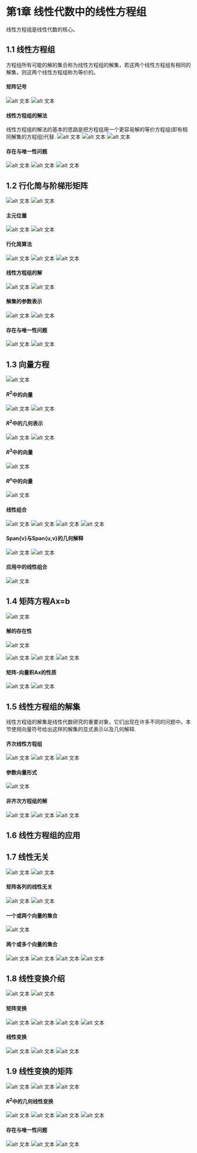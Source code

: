 # 第1章 线性代数中的线性方程组

线性方程组是线性代数的核心。

## 1.1 线性方程组

方程组所有可能的解的集合称为线性方程组的解集，若这两个线性方程组有相同的解集，则这两个线性方程组称为等价的。


#### 矩阵记号
![alt 文本](./../../图片/线1.1.png)
![alt 文本](./../../图片/线1.2.png)
#### 线性方程组的解法
线性方程组的解法的基本的思路是把方程组用一个更容易解的等价方程组(即有相同解集的方程组)代替.
![alt 文本](./../../图片/线1.3.png)
![alt 文本](./../../图片/线1.4.png)
![alt 文本](./../../图片/线1.5.png)

<!-- $$\begin{cases}
    x_1-2x_2+x_3=0 \\
    2x_2-8x_3=8  \\
    -4x_1+5x_2+9x_3=-9
\end{cases} \qquad  \begin{bmatrix}
    1 \quad -2 \quad 1 \quad 0 \\
    0 \quad 2 \quad -8 \quad 8 \\
    -4 \quad 5 \quad 9 \quad -9
\end{bmatrix}$$

经过一系列的消元处理：

$$\begin{cases}
    x_1  \quad \quad =29 \\
    \quad  x_2  \quad =16 \\
    \quad \quad x_3 =3
\end{cases} \qquad  \begin{bmatrix}
    1 \quad 0 \quad 0 \quad 29 \\
    0 \quad 1 \quad 0 \quad 16 \\
    0 \quad 0 \quad 1 \quad 3
\end{bmatrix}$$

我们以及得出结果：原方程的唯一解是(29,16,3)，每个方程确定三维空间的一个平面，点(29,16,3)落在三个平面上.

**行初等变换**
1. (倍加变换) 把某一行换成它本身与另一行的倍数的和.
2. (对换变换) 把两行对换.
3. (倍乘变换) 把某一行的所有元素乘以同一个非零数.

行变换可施行于任何矩阵，不仅是对于线性方程组的增广矩阵，我们称两个矩阵为行等价的，若其中一个矩阵可以经一系列行初等变换成为另一个矩阵。

重要的一点是行变换是可逆的。


若两个线性方程组的额增广矩阵是行等价的，则它们具有相同的解集.
 -->


#### 存在与唯一性问题
![alt 文本](./../../图片/线1.6.png)
![alt 文本](./../../图片/线1.7.png)
![alt 文本](./../../图片/线1.8.png)



## 1.2 行化简与阶梯形矩阵

<!-- **定义** 一个矩阵称为阶梯形(或行阶梯形),若它有以下三个性质：
1. 每一非零行在每一个零行之上.
2. 某一行的先导元素所在的列位于前一行先导元素的右面.
3. 某一先导元素所在列下方元素都是零.
若一个阶梯形矩阵还满足以下性质，称它为简化阶梯形(或简化行阶梯形).
4. 每一非零行的先导元素是1.
5. 每一先导元素1是该元素所在列的唯一非零元素.


**定理1** (简化阶梯形矩阵的唯一性)
每个矩阵行等价于唯一的简化阶梯形矩阵. -->
![alt 文本](./../../图片/线1.9.png)
![alt 文本](./../../图片/线1.10.png)

#### 主元位置
![alt 文本](./../../图片/线1.11.png)
![alt 文本](./../../图片/线1.12.png)

<!-- 当矩阵经行变换化为阶梯形后，经进一步的行变换将矩阵化为简化阶梯形时，先导元素的位置并不改变，因简化阶梯形是唯一的，当给定矩阵化为任何一个阶梯形时，先导元素总是在相同的位置上，这些先导元素对应于简化阶梯形中的先导1.

**定义**  矩阵中的主元位置是A中对应于它的阶梯形中先导元素的位置，主元列是A的含有主元位置的列. -->

#### 行化简算法
![alt 文本](./../../图片/线1.13.png)
![alt 文本](./../../图片/线1.14.png)
![alt 文本](./../../图片/线1.15.png)


<!-- 算法包含四个步骤，来产生一个阶梯形矩阵。第五步产生简化阶梯形矩阵。用行初等变换把下列矩阵先化为阶梯形，再化为简化阶梯形. -->

#### 线性方程组的解
<!-- 行化简算法应用于方程组的增广矩阵时，可以得出线性方程组解集的一种显示表示法.
对应于主元列的变量$x_1和x_2$称为基本变量，其他变量如$x_3$，称为自由变量. -->
![alt 文本](./../../图片/线1.16.png)
![alt 文本](./../../图片/线1.17.png)


#### 解集的参数表示
![alt 文本](./../../图片/线1.18.png)
![alt 文本](./../../图片/线1.19.png)


#### 存在与唯一性问题
![alt 文本](./../../图片/线1.20.png)
![alt 文本](./../../图片/线1.21.png)


<!-- **定理2** (存在与唯一性定理)
线性方程组相容的充要条件是增广矩阵的最右列不是主元列，也就是说，增广矩阵的阶梯形没有形如
$$[0 \cdots 0 \quad b] \quad b \neq 0$$

的行，若线性方程组相容，它的解集可能有两种情形：(i) 当没有自由变量时，有唯一解；(ii) 若至少有一个自由变量，有无穷多解.

以下是求解线性方程组的步骤.

**应用行化简算法解线性方程组**
1. 写出方程组的增广矩阵.
2. 应用行化简算法把增广矩阵化为阶梯形，确定方程组是否有解，如果没有解则停止；否则进行下一步.
3. 继续行化简算法得到它的简化阶梯形.
4. 写出由第3步所得矩阵所对应的方程组.
5. 把第4步所得的每个方程改写为用自由变量表示基本变量的形式. -->




## 1.3 向量方程
![alt 文本](./../../图片/线1.22.png)

#### $R^2$中的向量
<!-- 仅含一列的矩阵称为列向量，或简称为向量，包含两个元素的向量如下所示.
$$u=\begin{bmatrix}
    3 \\ -1
\end{bmatrix},v=\begin{bmatrix}
    0.2 \\ 0.3
\end{bmatrix},w=\begin{bmatrix}
    w_1\\w_2
\end{bmatrix}$$

这里$w_1和w_2$是任何实数，所有两个元素的向量的集记为$R^2,$R表示向量中的元素是实数，而指数2表示每个向量包含两个元素. -->
![alt 文本](./../../图片/线1.23.png)
![alt 文本](./../../图片/线1.24.png)


#### $R^2$中的几何表示
![alt 文本](./../../图片/线1.25.png)
![alt 文本](./../../图片/线1.26.png)

#### $R^3$中的向量
![alt 文本](./../../图片/线1.27.png)

#### $R^n$中的向量
![alt 文本](./../../图片/线1.28.png)

#### 线性组合
![alt 文本](./../../图片/线1.29.png)
![alt 文本](./../../图片/线1.30.png)
![alt 文本](./../../图片/线1.31.png)
![alt 文本](./../../图片/线1.32.png)


<!-- **结论**
向量方程
$$x_1a_1+x_2a_2+\cdots+x_na_n=b$$

和增广矩阵为
$$\begin{bmatrix}
    a_1 \quad a-2 \quad \cdots \quad a_n \quad b 
\end{bmatrix}$$

的线性方程组有相同的解集，特别地，b可表示为$a_1,a_2,\cdots,a_n$的线性组合，当且仅当对应于方程组有解.

线性代数的一个主要思想是研究可以表示为某一固定集合${v_1,v_2,\cdots,v_p}$的线性组合的所有向量.

**定义** $若v_1,v_2,\cdots,v_p是R^n$中的向量，则$v_1,v_2,\cdots,v_p$的所有线性组合所成的集合用记号$Span{v_1,v_2,\cdots,v_p}$表示，称为由$v_1,v_2,\cdots,v_p$所生成(或张成)的$R^n$的子集，也就是说，$Span{v_1,v_2,\cdots,v_p}$是所有形如
$$c_1v_1+c_2v_2+\cdots+c_pv_p$$

$的向量的集合，其中c_1,c_2,\cdots,c_p为标量.$ -->


#### Span{v}与Span{u,v}的几何解释
<!-- 设v是$R^3$中的向量，那么$Span{v}$就是v的所有数量倍数的集合，也就是通过v和0的直线上的所有点的集合，见图.

若u和v是$R^3$中的非零向量，v不是u的倍数，则$Span{u,v}$是$R^3$中通过u,v和0的平面，特别地，Span{u,v}包含$R^3$中通过u和0的直线，也包含通过v和0的直线。见图.

 -->
![alt 文本](./../../图片/线1.33.png)
![alt 文本](./../../图片/线1.34.png)

#### 应用中的线性组合
![alt 文本](./../../图片/线1.35.png)


## 1.4 矩阵方程Ax=b
![alt 文本](./../../图片/线1.36.png)
<!-- 线性代数中的一个基本思想是把向量的线性组合看作矩阵与向量的积。

**定义** 若A是$m \times n$矩阵，它的各列为$a_1,a_2,\cdots,a_n.$若x是$R^n$中向量，则A与x的积，记为Ax，就是A的各列以x中对应元素为权的线性组合，即
$$Ax=[a_1 \quad a_2 \quad \cdots \quad a_n]\begin{bmatrix}
    x_1 \\ x_2 \\ \vdots \\ x_n
\end{bmatrix}=x_1a_1+x_2a_2+\cdots+x_na_n$$

注意Ax仅当A的列数等于x中元素个数时才有定义.

在1.3节中我们学习了将线性方程组写成包含向量线性组合形式的向量方程，例如，方程组
$$\qquad \qquad \quad x_1+2x_2-x_3=4 \qquad \qquad \quad (1)$$

$$-5x_2+3x_3=1 $$

等价于
$$x_1\begin{bmatrix}
    1 \\ 0
\end{bmatrix}+x_2\begin{bmatrix}
    2 \\ -5
\end{bmatrix}+x_3\begin{bmatrix}
    -1 \\ 3
\end{bmatrix}=\begin{bmatrix}
    4 \\ 1
\end{bmatrix}\qquad (2)$$

如例2所示，我们也可以将方程左边的线性组合写成矩阵乘向量的形式，(2)成为
$$\begin{bmatrix}
    1 \qquad 2 \quad -1 \\
    0 \quad -5 \qquad 3 \\
\end{bmatrix}\begin{bmatrix}
    x_1 \\ x_2 \\ x_3
\end{bmatrix}=\begin{bmatrix}
    4 \\ 1
\end{bmatrix} \qquad \qquad \quad (3)$$

方程(3)有形式Ax=b，我们称这样的方程为矩阵方程，以区别于(2)式那样的向量方程.

**定理3** 若A是$m \times n$矩阵，它的各列为$a_1,\cdots,a_n，$而b属于$R^m，$则矩阵方程
$$\qquad \qquad \qquad Ax=b  \qquad \qquad \qquad \qquad (4)$$

与向量方程
$$\qquad \qquad x_1a_1+x_2a_2+\cdots+x_na_n=b  \quad(5)$$

有相同的解集，它又与增广矩阵为
$$\qquad \qquad\begin{bmatrix}
    a_1 \quad a-2 \quad \cdots \quad a_n \quad b 
\end{bmatrix}   \qquad (6)$$

的线性方程组有相同的解集.

定理3给出了研究线性代数问题的一个有力工具，使我们现在可将线性方程组用三种不同但彼此等价的观点来研究；作为矩阵方程、作为向量方程或作为线性方程组，当我们构造实际生活中某个问题的数学模型时，我们可自由地选择任何一种最自然的观点.任何情况下，矩阵方程、向量方程以及线性方程组都用相同方法来解——即用行化简算法来化简增广矩阵(6).其他解法将在以后讨论. -->


#### 解的存在性
![alt 文本](./../../图片/线1.37.png)
<!-- Ax的定义直接导致下列有用的事实.
$\qquad 方程Ax=b有解当且仅当b是A的各列的线性组合.$

**定理4** 设A是$m \times n$矩阵，则下列命题是逻辑上等价的，也就是说，对某个A，它们都成立或者都不成立.
a. 对$R^m$中每个b，方程Ax=b有解.
b. $R^m$中的每个b都是A的列的一个线性组合.
c. A的各列生成$R^m$.
d. A在每一行都有一个主元位置. -->

![alt 文本](./../../图片/线1.38.png)
![alt 文本](./../../图片/线1.39.png)
![alt 文本](./../../图片/线1.40.png)


#### 矩阵-向量积Ax的性质
<!-- 
**定理5** 若A是$m \times n$矩阵，u和v是$R^n$中向量，c是标量，则
a. A(u+v)=Au+Av.
b. A(cu)=c(Au).


**定理4的证明** -->
![alt 文本](./../../图片/线1.41.png)
![alt 文本](./../../图片/线1.42.png)

## 1.5 线性方程组的解集
线性方程组的解集是线性代数研究的重要对象，它们出现在许多不同的问题中。本节使用向量符号给出这样的解集的显式表示以及几何解释.

#### 齐次线性方程组
![alt 文本](./../../图片/线1.43.png)
![alt 文本](./../../图片/线1.44.png)
![alt 文本](./../../图片/线1.45.png)
<!-- $$齐次方程Ax=0有非平凡解(非零解)，当且仅当方程至少有一个自由变量.$$ -->
#### 参数向量形式
![alt 文本](./../../图片/线1.46.png)
#### 非齐次方程组的解
![alt 文本](./../../图片/线1.47.png)
![alt 文本](./../../图片/线1.48.png)
![alt 文本](./../../图片/线1.49.png)

## 1.6 线性方程组的应用


## 1.7 线性无关
![alt 文本](./../../图片/线1.50.png)
![alt 文本](./../../图片/线1.51.png)

<!-- **定义** $R^n$中一组向量{$v_1，\cdots，v_p$}称为线性无关的，若向量方程
$$x_1v_1+x_2v_2+\cdots+x_pv_p=0 $$

仅有平凡解，向量组(集){$v_1，\cdots，v_p$}称为线性相关的；若存在不全为零的权$c_1,\cdots,c_p$，使
$$c_1v_1+c_2v_2+\cdots+c_pv_p=0 \qquad (2)$$

方程(2)称为向量$v_1，\cdots，v_p$之间的线性相关关系，其中权不全为零。 -->

#### 矩阵各列的线性无关
![alt 文本](./../../图片/线1.52.png)
![alt 文本](./../../图片/线1.53.png)
<!-- $矩阵A的各列线性无关，当且仅当方程Ax=0仅有平凡解.$ -->

#### 一个或两个向量的集合
![alt 文本](./../../图片/线1.54.png)
<!-- $两个向量的集合{v_1,v_2}线性相关，当且仅当其中一个向量是另一个向量的倍数。这个集合线性无关，当且仅当其中任何一个向量都不是另一个向量的倍数.$ -->


#### 两个或多个向量的集合
![alt 文本](./../../图片/线1.55.png)
![alt 文本](./../../图片/线1.56.png)
![alt 文本](./../../图片/线1.57.png)
![alt 文本](./../../图片/线1.58.png)

## 1.8 线性变换介绍
![alt 文本](./../../图片/线1.59.png)
![alt 文本](./../../图片/线1.60.png)
<!-- 矩阵方程Ax=b和对应的向量方程$x_1a_1+\cdots+x_na_n=b$之间的差别仅仅是记号上的不同，然而，矩阵方程还可以由线性代数中其他问题以及应用(例如计算机图形、信号传递等)所引起，而不仅是直接与向量线性组合的问题有关，通常的情况是把矩阵A当作一种"对象"，它通过乘法"作用"于向量x，产生的新向量称为Ax.

此处可以有个图

由于这个新观点，解方程Ax=b就是要求出$R^4$中所有经过乘以A的"作用"后变为b的向量x.
由x到Ax的对应是由一个向量集到另一个向量集的函数.这个概念推广了通常的函数概念，通常的函数是把一个实数变为另一个实数的规则。

由$R^n$到$R^m$的一个变换(或称函数、映射)T是一个规则，它把$R^n$中每个向量x对应以$R^m$中的一个向量T(x).集$R^n$称为T的定义域，而$R^m$称为T的余定义域(或取值空间).符号$T：R^n \rightarrow R^m $说明T的定义域是$R^n$而余定义域是$R^m$，对于$R^n$中向量x，$R^m$中向量T(x)称为x(在T作用下)的像。所有像T(x)的集合称为T的值域.

此处可以有个图 -->


#### 矩阵变换
![alt 文本](./../../图片/线1.61.png)
![alt 文本](./../../图片/线1.62.png)
![alt 文本](./../../图片/线1.63.png)
![alt 文本](./../../图片/线1.64.png)
<!-- 本节以下内容研究有关矩阵乘法的映射，对$R^n$中每个x，T(x)由Ax计算得到，其中A是$m \times n$矩阵，为简单起见，有时将这样一个矩阵换记为$x \rightarrow Ax，$注意当A有n列时，T的定义域为$R^n$，而当A的每个列有m个元素时，T的余定义域为$R^m$.T的值域为A的列的所有线性组合的集合，因为每个像T(x)有Ax的形式. -->


#### 线性变换
![alt 文本](./../../图片/线1.65.png)
![alt 文本](./../../图片/线1.66.png)
![alt 文本](./../../图片/线1.67.png)
<!-- 1.4节定理5表明，若A是$m \times n$矩阵，则变换$x |\rightarrow Ax$有以下性质：
$$A(u+v)=Au和Av \quad 和 \quad A(cu)=cAu $$

$u,v是R^n$中任意向量，c是任意数.这些性质若用函数记号来表示，就得到线性代数中最重要的一类变换.

**定义** 变换(或映射)T称为线性的，若
$$(i) 对T的定义域中一切u,v，T(u+v)=T(u)+T(v).$$

$\qquad \quad (ii) 对一切u和标量c，T(cu)=cT(u). $

每个矩阵变换都是线性变换，非矩阵变换的线性变换的重要例子将在第4、5章中讨论。
线性变换保持向量的加法运算与标量乘法运算.性质(i)说明先将$R^n$中的u和v相加然后再作用以T的结果T(u+v)等于先把T作用于u和v然后将$R^m$中的T(u)和T(v)相加.由这两个性质容易推出下列性质：

$若T是线性变换，则$
$$\qquad \qquad T(0)=0  \qquad \qquad \qquad (3)$$

$且对T的定义域中一切向量u和v以及数c和d有：$
$$T(cu+dv)=cT(u)+dT(v) \qquad (4)$$ -->

 
## 1.9 线性变换的矩阵
![alt 文本](./../../图片/线1.68.png)
![alt 文本](./../../图片/线1.69.png)
![alt 文本](./../../图片/线1.70.png)
<!-- 当一个线性变换T是由几何中提出来或用语言叙述时，我们通常希望有关于T(x)的公式。

下面的讨论指出，从$R^n$到$R^m$的每一个线性变换，实际上都是一个矩阵变换$x  |\rightarrow Ax$，而且变换T的性质都归结为A的性质。寻找矩阵A的关键，是了解T完全由它对单位矩阵$I_n$的各列的作用所决定.

**定理10** 设$T：R^n \rightarrow R^m$为线性变换，则存在唯一的矩阵A，使
$$T(x)=Ax，对R^n中一切x$$
事实上，A是$m \times n$矩阵，它的第j列是向量$T(e_j)，$其中$e_j$是单位矩阵$I_n$的第j列：
$$A=[T(e_1) \cdots T(e_n)]$$ -->


#### $R^2$中的几何线性变换
![alt 文本](./../../图片/线1.71.png)
![alt 文本](./../../图片/线1.72.png)
![alt 文本](./../../图片/线1.73.png)
![alt 文本](./../../图片/线1.74.png)
#### 存在与唯一性问题
![alt 文本](./../../图片/线1.75.png)
![alt 文本](./../../图片/线1.76.png)
![alt 文本](./../../图片/线1.77.png)